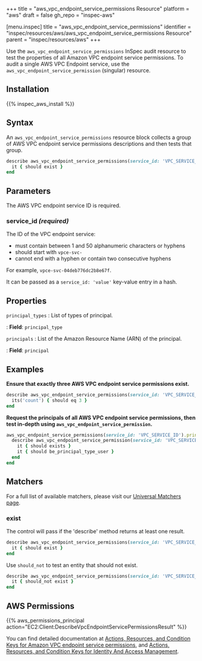 +++
title = "aws_vpc_endpoint_service_permissions Resource"
platform = "aws"
draft = false
gh_repo = "inspec-aws"

[menu.inspec]
title = "aws_vpc_endpoint_service_permissions"
identifier = "inspec/resources/aws/aws_vpc_endpoint_service_permissions Resource"
parent = "inspec/resources/aws"
+++

Use the `aws_vpc_endpoint_service_permissions` InSpec audit resource to test the properties of all Amazon VPC endpoint service permissions. To audit a single AWS VPC Endpoint service, use the `aws_vpc_endpoint_service_permission` (singular) resource.

## Installation

{{% inspec_aws_install %}}

## Syntax

An `aws_vpc_endpoint_service_permissions` resource block collects a group of AWS VPC endpoint service permissions descriptions and then tests that group.

```ruby
describe aws_vpc_endpoint_service_permissions(service_id: 'VPC_SERVICE_ID')
  it { should exist }
end
```

## Parameters

The AWS VPC endpoint service ID is required.

### service_id _(required)_

The ID of the VPC endpoint service:

- must contain between 1 and 50 alphanumeric characters or hyphens
- should start with `vpce-svc-`
- cannot end with a hyphen or contain two consecutive hyphens

For example, `vpce-svc-04deb776dc2b8e67f`.

It can be passed as a `service_id: 'value'` key-value entry in a hash.

## Properties

`principal_types`
: List of types of principal.

: **Field**: `principal_type`

`principals`
: List of the Amazon Resource Name (ARN) of the principal.

: **Field**: `principal`

## Examples

**Ensure that exactly three AWS VPC endpoint service permissions exist.**

```ruby
describe aws_vpc_endpoint_service_permissions(service_id: 'VPC_SERVICE_ID') do
  its('count') { should eq 3 }
end
```

**Request the principals of all AWS VPC endpoint service permissions, then test in-depth using `aws_vpc_endpoint_service_permission`.**

```ruby
aws_vpc_endpoint_service_permissions(service_id: 'VPC_SERVICE_ID').principals.each do |principal|
  describe aws_vpc_endpoint_service_permission(service_id: 'VPC_SERVICE_ID', principal: 'PRINCIPAL_ARN') do
    it { should exists }
    it { should be_principal_type_user }
  end
end
```

## Matchers

For a full list of available matchers, please visit our [Universal Matchers page](https://www.inspec.io/docs/reference/matchers/).

### exist

The control will pass if the 'describe' method returns at least one result.

```ruby
describe aws_vpc_endpoint_service_permissions(service_id: 'VPC_SERVICE_ID').where( PROPERTY: VALUE) do
  it { should exist }
end
```

Use `should_not` to test an entity that should not exist.

```ruby
describe aws_vpc_endpoint_service_permissions(service_id: 'VPC_SERVICE_ID').where( PROPERTY: VALUE) do
  it { should_not exist }
end
```

## AWS Permissions

{{% aws_permissions_principal action="EC2:Client:DescribeVpcEndpointServicePermissionsResult" %}}

You can find detailed documentation at [Actions, Resources, and Condition Keys for Amazon VPC endpoint service permissions](https://docs.aws.amazon.com/AWSEC2/latest/APIReference/API_DescribeVpcEndpointServicePermissions.html), and [Actions, Resources, and Condition Keys for Identity And Access Management](https://docs.aws.amazon.com/IAM/latest/UserGuide/list_identityandaccessmanagement.html).
